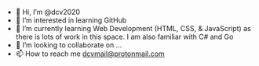 - 👋 Hi, I’m @dcv2020
- 👀 I’m interested in learning GitHub
- 🌱 I’m currently learning Web Development (HTML, CSS, & JavaScript) as there is lots of work in this space. I am also familiar with C# and Go
- 💞️ I’m looking to collaborate on ...
- 📫 How to reach me dcvmail@protonmail.com

<!---
dcv2020/dcv2020 is a ✨ special ✨ repository because its `README.md` (this file) appears on your GitHub profile.
You can click the Preview link to take a look at your changes.
--->
